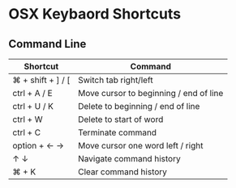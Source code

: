 # OSX Keybaord Shortcuts

## Command Line

Shortcut                        | Command
--------------------------------|-----------------------------------------
&#8984; + shift + ] / [         | Switch tab right/left
ctrl + A / E                    | Move cursor to beginning / end of line
ctrl + U / K                    | Delete to beginning / end of line
ctrl + W                        | Delete to start of word
ctrl + C                        | Terminate command
option + &#8592; &#8594;        | Move cursor one word left / right
&#8593; &#8595;                 | Navigate command history
&#8984; + K                     | Clear command history
